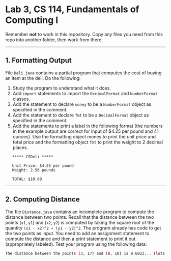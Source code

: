 # Lab 3, CS 114, Fundamentals of Computing I

Remember **not** to work in this repository. Copy any files you need from this repo into another folder, then work from there.

---

## 1. Formatting Output
File `Deli.java` contains a partial program that computes the cost of buying an item at the deli. Do the following:

1. Study the program to understand what it does.
2. Add `import` statements to import the `DecimalFormat` and `NumberFormat` classes.
3. Add the statement to declare `money` to be a `NumberFormat` object as specified in the comment.
4. Add the statement to declare `fmt` to be a `DecimalFormat` object as specified in the comment.
5. Add the statements to print a label in the following format (the numbers in the example output are correct for input of $4.25 per pound and 41 ounces). Use the formatting object money to print the unit price and total price and the formatting object `fmt` to print the weight to 2 decimal places.
```
   ***** CSDeli *****

   Unit Price: $4.25 per pound
   Weight: 2.56 pounds

   TOTAL: $10.89
```

---

## 2. Computing Distance

The file `Distance.java` contains an incomplete program to compute the distance between two points. Recall that the distance between the two points (`x1`, `y1`) and (`x2`, `y2`) is computed by taking the square root of the quantity `(x1 - x2)^2 + (y1 - y2)^2`. The program already has code to get the two points as input. You need to add an assignment statement to compute the distance and then a print statement to print it out (appropriately labeled). Test your program using the following data:

```bash
The distance between the points (3, 17) and (8, 10) is 8.6023... (lots more digits printed); the distance between (-33,49) and (-9, -15) is 68.352...
```
